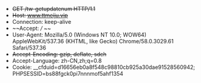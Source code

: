 
- ~~GET /tw-getupdatenum HTTP/1.1~~  
- ~~Host: www.ttmeiju.vip~~  
- Connection: keep-alive  
- ~~Accept: */*  ~~
- User-Agent: Mozilla/5.0 (Windows NT 10.0; WOW64) AppleWebKit/537.36 (KHTML, like Gecko) Chrome/58.0.3029.61 Safari/537.36  
- ~~Accept-Encoding: gzip, deflate, sdch~~  
- Accept-Language: zh-CN,zh;q=0.8  
- Cookie: __cfduid=d16656eb0a8f548c98810cb925a30dae91528560942; PHPSESSID=bs88fgck0pi7nnnmof5ahf1354  
